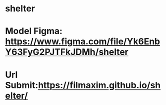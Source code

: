 # shelter
# Model Figma: https://www.figma.com/file/Yk6EnbY63FyG2PJTFkJDMh/shelter

# Url Submit:https://filmaxim.github.io/shelter/